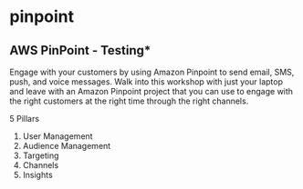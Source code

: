 # pinpoint

## AWS PinPoint - Testing*

Engage with your customers by using Amazon Pinpoint to send email, SMS, push, and voice messages. Walk into this workshop with just your laptop and leave with an Amazon Pinpoint project that you can use to engage with the right customers at the right time through the right channels.

5 Pillars

1. User Management
2. Audience Management
3. Targeting
4. Channels
5. Insights
